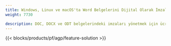 ```yaml
---
title: Windows, Linux ve macOS'ta Word Belgelerini Dijital Olarak İmzalayın 
weight: 7730

description: DOC, DOCX ve ODT belgelerindeki imzaları yönetmek için ücretsiz Uygulama ve API'ler
---
```


{{< blocks/products/pf/agp/feature-solution >}} 

